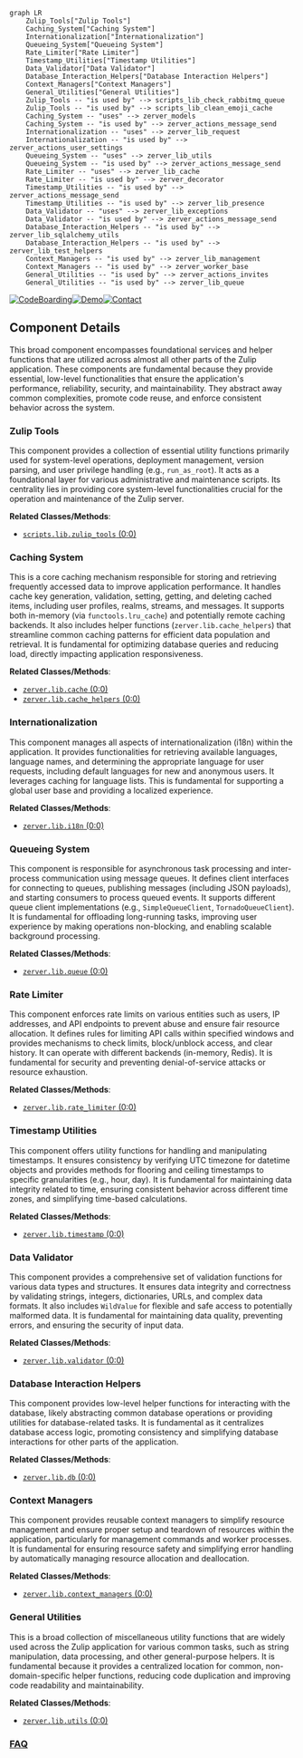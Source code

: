 ```mermaid
graph LR
    Zulip_Tools["Zulip Tools"]
    Caching_System["Caching System"]
    Internationalization["Internationalization"]
    Queueing_System["Queueing System"]
    Rate_Limiter["Rate Limiter"]
    Timestamp_Utilities["Timestamp Utilities"]
    Data_Validator["Data Validator"]
    Database_Interaction_Helpers["Database Interaction Helpers"]
    Context_Managers["Context Managers"]
    General_Utilities["General Utilities"]
    Zulip_Tools -- "is used by" --> scripts_lib_check_rabbitmq_queue
    Zulip_Tools -- "is used by" --> scripts_lib_clean_emoji_cache
    Caching_System -- "uses" --> zerver_models
    Caching_System -- "is used by" --> zerver_actions_message_send
    Internationalization -- "uses" --> zerver_lib_request
    Internationalization -- "is used by" --> zerver_actions_user_settings
    Queueing_System -- "uses" --> zerver_lib_utils
    Queueing_System -- "is used by" --> zerver_actions_message_send
    Rate_Limiter -- "uses" --> zerver_lib_cache
    Rate_Limiter -- "is used by" --> zerver_decorator
    Timestamp_Utilities -- "is used by" --> zerver_actions_message_send
    Timestamp_Utilities -- "is used by" --> zerver_lib_presence
    Data_Validator -- "uses" --> zerver_lib_exceptions
    Data_Validator -- "is used by" --> zerver_actions_message_send
    Database_Interaction_Helpers -- "is used by" --> zerver_lib_sqlalchemy_utils
    Database_Interaction_Helpers -- "is used by" --> zerver_lib_test_helpers
    Context_Managers -- "is used by" --> zerver_lib_management
    Context_Managers -- "is used by" --> zerver_worker_base
    General_Utilities -- "is used by" --> zerver_actions_invites
    General_Utilities -- "is used by" --> zerver_lib_queue
```
[![CodeBoarding](https://img.shields.io/badge/Generated%20by-CodeBoarding-9cf?style=flat-square)](https://github.com/CodeBoarding/CodeBoarding)[![Demo](https://img.shields.io/badge/Try%20our-Demo-blue?style=flat-square)](https://www.codeboarding.org/demo)[![Contact](https://img.shields.io/badge/Contact%20us%20-%20contact@codeboarding.org-lightgrey?style=flat-square)](mailto:contact@codeboarding.org)

## Component Details

This broad component encompasses foundational services and helper functions that are utilized across almost all other parts of the Zulip application. These components are fundamental because they provide essential, low-level functionalities that ensure the application's performance, reliability, security, and maintainability. They abstract away common complexities, promote code reuse, and enforce consistent behavior across the system.

### Zulip Tools
This component provides a collection of essential utility functions primarily used for system-level operations, deployment management, version parsing, and user privilege handling (e.g., `run_as_root`). It acts as a foundational layer for various administrative and maintenance scripts. Its centrality lies in providing core system-level functionalities crucial for the operation and maintenance of the Zulip server.


**Related Classes/Methods**:

- <a href="https://github.com/zulip/zulip/blob/master/scripts/lib/zulip_tools.py#L0-L0" target="_blank" rel="noopener noreferrer">`scripts.lib.zulip_tools` (0:0)</a>


### Caching System
This is a core caching mechanism responsible for storing and retrieving frequently accessed data to improve application performance. It handles cache key generation, validation, setting, getting, and deleting cached items, including user profiles, realms, streams, and messages. It supports both in-memory (via `functools.lru_cache`) and potentially remote caching backends. It also includes helper functions (`zerver.lib.cache_helpers`) that streamline common caching patterns for efficient data population and retrieval. It is fundamental for optimizing database queries and reducing load, directly impacting application responsiveness.


**Related Classes/Methods**:

- <a href="https://github.com/zulip/zulip/blob/master/zerver/lib/cache.py#L0-L0" target="_blank" rel="noopener noreferrer">`zerver.lib.cache` (0:0)</a>
- <a href="https://github.com/zulip/zulip/blob/master/zerver/lib/cache_helpers.py#L0-L0" target="_blank" rel="noopener noreferrer">`zerver.lib.cache_helpers` (0:0)</a>


### Internationalization
This component manages all aspects of internationalization (i18n) within the application. It provides functionalities for retrieving available languages, language names, and determining the appropriate language for user requests, including default languages for new and anonymous users. It leverages caching for language lists. This is fundamental for supporting a global user base and providing a localized experience.


**Related Classes/Methods**:

- <a href="https://github.com/zulip/zulip/blob/master/zerver/lib/i18n.py#L0-L0" target="_blank" rel="noopener noreferrer">`zerver.lib.i18n` (0:0)</a>


### Queueing System
This component is responsible for asynchronous task processing and inter-process communication using message queues. It defines client interfaces for connecting to queues, publishing messages (including JSON payloads), and starting consumers to process queued events. It supports different queue client implementations (e.g., `SimpleQueueClient`, `TornadoQueueClient`). It is fundamental for offloading long-running tasks, improving user experience by making operations non-blocking, and enabling scalable background processing.


**Related Classes/Methods**:

- <a href="https://github.com/zulip/zulip/blob/master/zerver/lib/queue.py#L0-L0" target="_blank" rel="noopener noreferrer">`zerver.lib.queue` (0:0)</a>


### Rate Limiter
This component enforces rate limits on various entities such as users, IP addresses, and API endpoints to prevent abuse and ensure fair resource allocation. It defines rules for limiting API calls within specified windows and provides mechanisms to check limits, block/unblock access, and clear history. It can operate with different backends (in-memory, Redis). It is fundamental for security and preventing denial-of-service attacks or resource exhaustion.


**Related Classes/Methods**:

- <a href="https://github.com/zulip/zulip/blob/master/zerver/lib/rate_limiter.py#L0-L0" target="_blank" rel="noopener noreferrer">`zerver.lib.rate_limiter` (0:0)</a>


### Timestamp Utilities
This component offers utility functions for handling and manipulating timestamps. It ensures consistency by verifying UTC timezone for datetime objects and provides methods for flooring and ceiling timestamps to specific granularities (e.g., hour, day). It is fundamental for maintaining data integrity related to time, ensuring consistent behavior across different time zones, and simplifying time-based calculations.


**Related Classes/Methods**:

- <a href="https://github.com/zulip/zulip/blob/master/zerver/lib/timestamp.py#L0-L0" target="_blank" rel="noopener noreferrer">`zerver.lib.timestamp` (0:0)</a>


### Data Validator
This component provides a comprehensive set of validation functions for various data types and structures. It ensures data integrity and correctness by validating strings, integers, dictionaries, URLs, and complex data formats. It also includes `WildValue` for flexible and safe access to potentially malformed data. It is fundamental for maintaining data quality, preventing errors, and ensuring the security of input data.


**Related Classes/Methods**:

- <a href="https://github.com/zulip/zulip/blob/master/zerver/lib/validator.py#L0-L0" target="_blank" rel="noopener noreferrer">`zerver.lib.validator` (0:0)</a>


### Database Interaction Helpers
This component provides low-level helper functions for interacting with the database, likely abstracting common database operations or providing utilities for database-related tasks. It is fundamental as it centralizes database access logic, promoting consistency and simplifying database interactions for other parts of the application.


**Related Classes/Methods**:

- <a href="https://github.com/zulip/zulip/blob/master/zerver/lib/db.py#L0-L0" target="_blank" rel="noopener noreferrer">`zerver.lib.db` (0:0)</a>


### Context Managers
This component provides reusable context managers to simplify resource management and ensure proper setup and teardown of resources within the application, particularly for management commands and worker processes. It is fundamental for ensuring resource safety and simplifying error handling by automatically managing resource allocation and deallocation.


**Related Classes/Methods**:

- <a href="https://github.com/zulip/zulip/blob/master/zerver/lib/context_managers.py#L0-L0" target="_blank" rel="noopener noreferrer">`zerver.lib.context_managers` (0:0)</a>


### General Utilities
This is a broad collection of miscellaneous utility functions that are widely used across the Zulip application for various common tasks, such as string manipulation, data processing, and other general-purpose helpers. It is fundamental because it provides a centralized location for common, non-domain-specific helper functions, reducing code duplication and improving code readability and maintainability.


**Related Classes/Methods**:

- <a href="https://github.com/zulip/zulip/blob/master/zerver/lib/utils.py#L0-L0" target="_blank" rel="noopener noreferrer">`zerver.lib.utils` (0:0)</a>




### [FAQ](https://github.com/CodeBoarding/GeneratedOnBoardings/tree/main?tab=readme-ov-file#faq)